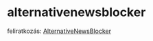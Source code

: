 # alternativenewsblocker
feliratkozás: [AlternativeNewsBlocker](abp://subscribe/?location=https://raw.githubusercontent.com/t1csi/alternativenewsblocker/master/anb_filterlist.txt&title=AlternativeNewsBlocker)
